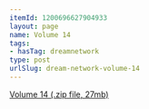 ```yaml
---
itemId: 1200696627904933
layout: page
name: Volume 14
tags:
- hasTag: dreamnetwork
type: post
urlSlug: dream-network-volume-14
---
```

<a href="files/Volume_14.zip" download>Volume 14 (.zip file, 27mb)</a>